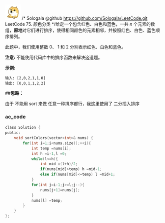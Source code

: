 ![](https://github.com/Sologala/SomeThings/blob/master/face.jpg?raw=true)
/*
    Sologala   @github    https://github.com/Sologala/LeetCode.git
    LeetCode   75. 颜色分类
*/给定一个包含红色、白色和蓝色，一共 *n* 个元素的数组，**原地**对它们进行排序，使得相同颜色的元素相邻，并按照红色、白色、蓝色顺序排列。

此题中，我们使用整数 0、 1 和 2 分别表示红色、白色和蓝色。

**注意:**
不能使用代码库中的排序函数来解决这道题。

**示例:**

```
输入: [2,0,2,1,1,0]
输出: [0,0,1,1,2,2]
```

##**思路：** 

由于 不能用 sort 来做 任意一种排序都行，我这里使用了 二分插入排序

### **ac_code**
```c
class Solution {
public:
    void sortColors(vector<int>& nums) {
        for(int i=1;i<nums.size();++i){
            int temp =nums[i];
            int h =i-1,l =0;
            while(l<=h){
                int mid =(l+h)/2;
                if(nums[mid]>temp) h =mid-1; 
                else if(nums[mid]<=temp) l =mid+1;
            }
            for(int j=i-1;j>=l;j--){
                nums[j+1]=nums[j];
            }
            nums[l] =temp;
        }  
    }
};
```